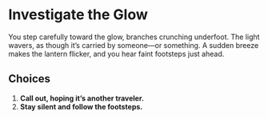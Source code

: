 # Investigate the Glow

You step carefully toward the glow, branches crunching underfoot. The light wavers, as though it’s carried by someone—or something. A sudden breeze makes the lantern flicker, and you hear faint footsteps just ahead.

## Choices

1. **Call out, hoping it’s another traveler.**  
2. **Stay silent and follow the footsteps.**
